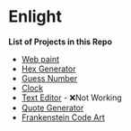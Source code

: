 # Enlight

**List of Projects in this Repo**

* [Web paint](https://github.com/udaykumaruking/Enlight/web-paint)
* [Hex Generator](https://github.com/udaykumaruking/Enlight/hex_generator)
* [Guess Number](https://github.com/udaykumaruking/Enlight/guess_number)
* [Clock](https://github.com/udaykumaruking/Enlight/clock)
* [Text Editor](https://github.com/udaykumaruking/Enlight/Text-Editor) - ❌Not Working
* [Quote Generator](https://github.com/udaykumaruking/Enlight/Quote-Generator)
* [Frankenstein Code Art](https://github.com/udaykumaruking/Enlight/Frankenstein_code_art)
